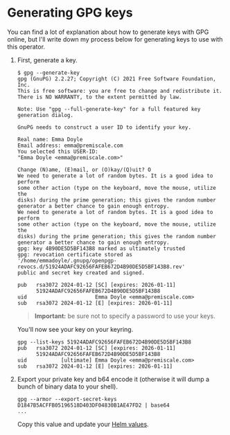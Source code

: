 # Generating GPG keys

You can find a lot of explanation about how to generate keys with GPG online, but I'll write down my process below for generating keys to use with this operator.

1. First, generate a key.

    ```shell
    $ gpg --generate-key
    gpg (GnuPG) 2.2.27; Copyright (C) 2021 Free Software Foundation, Inc.
    This is free software: you are free to change and redistribute it.
    There is NO WARRANTY, to the extent permitted by law.

    Note: Use "gpg --full-generate-key" for a full featured key generation dialog.

    GnuPG needs to construct a user ID to identify your key.

    Real name: Emma Doyle
    Email address: emma@premiscale.com
    You selected this USER-ID:
    "Emma Doyle <emma@premiscale.com>"

    Change (N)ame, (E)mail, or (O)kay/(Q)uit? O
    We need to generate a lot of random bytes. It is a good idea to perform
    some other action (type on the keyboard, move the mouse, utilize the
    disks) during the prime generation; this gives the random number
    generator a better chance to gain enough entropy.
    We need to generate a lot of random bytes. It is a good idea to perform
    some other action (type on the keyboard, move the mouse, utilize the
    disks) during the prime generation; this gives the random number
    generator a better chance to gain enough entropy.
    gpg: key 4B90DE5D5BF143B8 marked as ultimately trusted
    gpg: revocation certificate stored as '/home/emmadoyle/.gnupg/openpgp-revocs.d/51924ADAFC92656FAFEB672D4B90DE5D5BF143B8.rev'
    public and secret key created and signed.

    pub   rsa3072 2024-01-12 [SC] [expires: 2026-01-11]
          51924ADAFC92656FAFEB672D4B90DE5D5BF143B8
    uid                      Emma Doyle <emma@premiscale.com>
    sub   rsa3072 2024-01-12 [E] [expires: 2026-01-11]

    ```

    > **Important:** be sure not to specify a password to use your keys.

    You'll now see your key on your keyring.

    ```shell
    gpg --list-keys 51924ADAFC92656FAFEB672D4B90DE5D5BF143B8
    pub   rsa3072 2024-01-12 [SC] [expires: 2026-01-11]
          51924ADAFC92656FAFEB672D4B90DE5D5BF143B8
    uid           [ultimate] Emma Doyle <emma@premiscale.com>
    sub   rsa3072 2024-01-12 [E] [expires: 2026-01-11]
    ```

2. Export your private key and b64 encode it (otherwise it will dump a bunch of binary data to your shell).

    ```shell
    gpg --armor --export-secret-keys D1847B5ACFFB05196518D403DF04830B1AE47FD2 | base64
    ...
    ```

    Copy this value and update your [Helm values](/helm/operator/).
